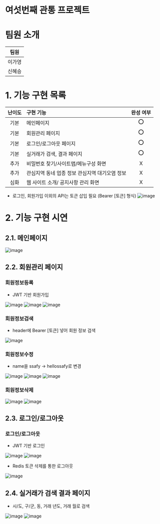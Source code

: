 # 여섯번째 관통 프로젝트 


# 팀원 소개

| 팀원   |
| ------ |
| 이가영 |
| 신혜승 |

# 1. 기능 구현 목록 
| 난이도 | 구현 기능                           | 완성 여부 |
| :----: | :---------------------------------- | :-------: |
|  기본  | 메인페이지           |    ⭕     |
|  기본  | 회원관리 페이지  |    ⭕     |
|  기본  | 로그인/로그아웃 페이지             |    ⭕     |
|  기본  | 실거래가 검색, 결과 페이지   |    ⭕      |
|  추가 | 비밀번호 찾기/사이트맵/메뉴구성 화면   |    X       |
|  추가  | 관심지역 동네 업종 정보 관심지역 대기오염 정보   |    X      |
|  심화  | 웹 사이트 소개/ 공지사항 관리 화면     |   X     |



- 로그인, 회원가입 이외의 API는 토큰 삽입 필요 (Bearer [토큰] 형식)
![image](/uploads/90a8ee430e2a9f73d1413857bf22af30/image.png)

# 2. 기능 구현 시연
## 2.1. 메인페이지  
![image](https://github.com/gayoung1115/Algorithm/assets/63089026/2251a558-755c-47c1-91d2-63a3dd2645eb)

## 2.2. 회원관리 페이지
### 회원정보등록
- JWT 기반 회원가입

![image](/uploads/ef0e6a094fb4837e5f997e397050d782/image.png)
![image](/uploads/16663ff1039e832229375772c00a33b2/image.png)
![image](/uploads/93fb352eabef2ef37136795401c8d0a8/image.png)

### 회원정보검색
- header에 Bearer [토큰] 넣어 회원 정보 검색

![image](/uploads/54166428ed2e9335c4f05ac587061032/image.png)

### 회원정보수정
- name을 ssafy -> hellossafy로 변경

![image](/uploads/d9eb5f1134ee289aaec87f320eda2f94/image.png)
![image](/uploads/e6de731d75a4e58cdfbedb1f051bc8a2/image.png)
![image](/uploads/c4e26a1578a31d4f913c9e5b5272c00a/image.png)

### 회원정보삭제
![image](/uploads/99088f6231672a6afee4d17800e852f1/image.png)
![image](/uploads/83c39b2b6b2991083a78e91194ab8334/image.png)


## 2.3. 로그인/로그아웃
### 로그인/로그아웃
- JWT 기반 로그인

![image](/uploads/e208176ea93e71b3880001a7e79b8e16/image.png)
![image](/uploads/891fd91bac61d02be7d667dcf44ac58b/image.png)
- Redis 토큰 삭제를 통한 로그아웃

![image](/uploads/ade75802dce586a280009e640503f2a1/image.png)


## 2.4.  실거래가 검색 결과 페이지
- 시/도, 구/군, 동, 거래 년도, 거래 월로 검색

![image](/uploads/5abd4ad553413691e714732e91910a88/image.png)
![image](/uploads/28037c929fcfd27e63115d3a756c03c3/image.png)

